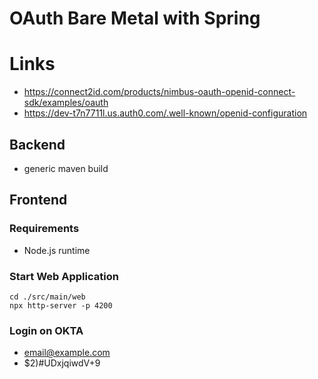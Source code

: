 # OAuth Bare Metal with Spring

# Links
* https://connect2id.com/products/nimbus-oauth-openid-connect-sdk/examples/oauth
* https://dev-t7n7711l.us.auth0.com/.well-known/openid-configuration

## Backend
* generic maven build

## Frontend

### Requirements
* Node.js runtime

### Start Web Application

    cd ./src/main/web
    npx http-server -p 4200

### Login on OKTA

* email@example.com
* $2)#UDxjqiwdV+9
